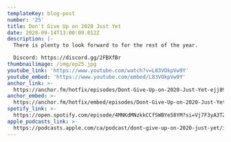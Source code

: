 ```yaml
---
templateKey: blog-post
number: '25'
title: Don't Give Up on 2020 Just Yet
date: 2020-09-14T13:00:09.012Z
description: |-
  There is plenty to look forward to for the rest of the year.

  Discord: https://discord.gg/2FBXfBr
thumbnailimage: /img/ep25.jpg
youtube_link: 'https://www.youtube.com/watch?v=L83VOkpVw9Y'
youtube_embed: 'https://www.youtube.com/embed/L83VOkpVw9Y'
anchor_link: >-
  https://anchor.fm/hotfix/episodes/Dont-Give-Up-on-2020-Just-Yet-ejj89t/a-a372vhk
anchor_embed: >-
  https://anchor.fm/hotfix/embed/episodes/Dont-Give-Up-on-2020-Just-Yet-ejj89t/a-a372vhk
spotify_link: >-
  https://open.spotify.com/episode/4MNKdMNzkkCCfSWBYe58YM?si=Vj7F3yA3TZWJ1KpZn8m5xw
apple_podcasts_link: >-
  https://podcasts.apple.com/ca/podcast/dont-give-up-on-2020-just-yet/id1509473966
---
```

